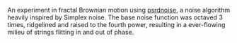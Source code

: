 An experiment in fractal Brownian motion using [psrdnoise](https://github.com/stegu/psrdnoise), a noise algorithm heavily inspired by Simplex noise. The base noise function was octaved 3 times, ridgelined and raised to the fourth power, resulting in a ever-flowing milieu of strings flitting in and out of phase.
